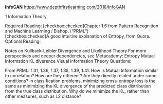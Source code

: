 **InfoGAN**
https://www.depthfirstlearning.com/2018/InfoGAN

1 Information Theory

Required Reading:
[checkbox:checked]Chapter 1.6 from Pattern Recognition and Machine Learning / Bishop. (“PRML”)<br>
[checkbox:checked]A good intuitive explanation of Entropy, from Quora.
Optional Reading:

Notes on Kullback-Leibler Divergence and Likelihood Theory
For more perspectives and deeper dependencies, see Metacademy:
Entropy
Mutual Information
KL diverence
Visual Information Theory
Questions:

From PRML: 1.31, 1.36, 1.37, 1.38, 1.39, 1.41.
How is Mutual Information similar to correlation? How are they different? Are they directly related under some conditions?
In classification problems, minimizing cross-entropy loss is the same as minimizing the KL divergence of the predicted class distribution from the true class distribution. Why do we minimize the KL, rather than other measures, such as L2 distance?
